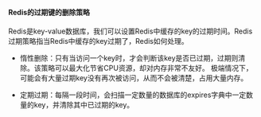 #### Redis的过期键的删除策略

Redis是key-value数据库，我们可以设置Redis中缓存的key的过期时间。Redis过期策略指当Redis中缓存的key过期了，Redis如何处理。

* 惰性删除：只有当访问一个key时，才会判断该key是否已过期，过期则清除。该策略可以最大化节省CPU资源，却对内存非常不友好。
极端情况下，可能会有大量过期key没有再次被访问，从而不会被清楚，占用大量内存。

* 定期过期：每隔一段时间，会扫描一定数量的数据库的expires字典中一定数量的key，并清除其中已过期的key。